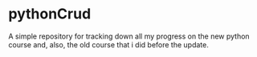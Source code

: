 # pythonCrud
A simple repository for tracking down all my progress on the new python
course and, also, the old course that i did before the update.

